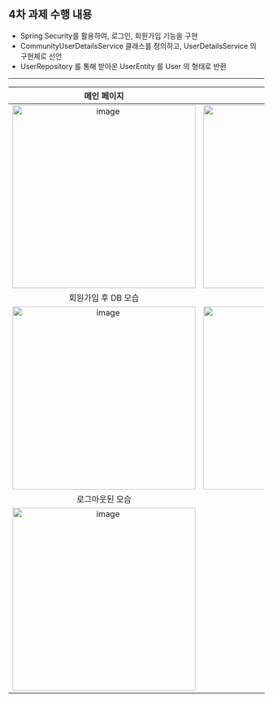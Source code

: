 ## 4차 과제 수행 내용
- Spring Security를 활용하여, 로그인, 회원가입 기능을 구현
- CommunityUserDetailsService 클래스를 정의하고, UserDetailsService 의 구현체로 선언
- UserRepository 를 통해 받아온 UserEntity 를 User 의 형태로 반환
---
|메인 페이지|회원가입|
|:-:|:-:|
|<img width="360" alt="image" src="https://user-images.githubusercontent.com/75655613/159498730-ff0b03af-c40f-41dc-9cd1-cb278145713f.png">|<img width="360" alt="image" src="https://user-images.githubusercontent.com/75655613/159498948-519eab27-b290-44d2-8c2f-f43107cfcd4a.png">|
|회원가입 후 DB 모습|로그인 된 모습|
|<img width="360" alt="image" src="https://user-images.githubusercontent.com/75655613/159500785-a6ef24f1-44cb-44ab-b10e-72792c924be6.png">|<img width="360" alt="image" src="https://user-images.githubusercontent.com/75655613/159501010-a4a799a4-2199-40d1-8274-d34e63e6352b.png">|
|로그아웃된 모습||
|<img width="360" alt="image" src="https://user-images.githubusercontent.com/75655613/159501159-e3f10beb-4fe2-4e89-b241-5db5a98c3c10.png">||
